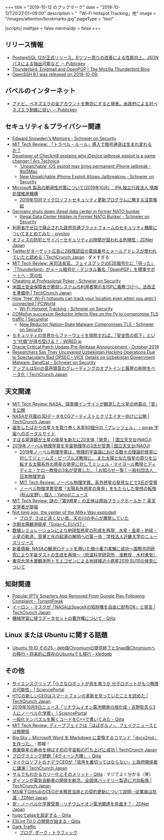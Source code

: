 +++
title = "2019-10-12 のブックマーク"
date =  "2019-10-12T20:27:01+09:00"
description = "「Wi-Fi Hotspot Tracking」他"
image = "/images/attention/bookmarks.jpg"
pageType = "text"

[scripts]
  mathjax = false
  mermaidjs = false
+++

## リリース情報

- [PostgreSQL 12が正式リリース。Bツリー周りの改善による性能向上、JSONパスによる抽出可能など － Publickey](https://www.publickey1.jp/blog/19/postgresql_12bjson.html)
- [Thunderbird, Enigmail and OpenPGP | The Mozilla Thunderbird Blog](https://blog.mozilla.org/thunderbird/2019/10/thunderbird-enigmail-and-openpgp/)
- [OpenSSH 8.1 was released on 2019-10-09.](http://www.openssh.com/txt/release-8.1)

## バベルのインターネット

- [アドビ、ベネズエラの全アカウントを無効にすると発表。米政府による対ベネズエラ制裁に従い － Publickey](https://www.publickey1.jp/blog/19/post_274.html)

## セキュリティ＆プライバシー関連

- [Edward Snowden's Memoirs - Schneier on Security](https://www.schneier.com/blog/archives/2019/10/edward_snowdens_1.html)
- [MIT Tech Review: 「トラベル・ルール」導入で暗号通貨は生まれ変わるか？](https://www.technologyreview.jp/s/158288/new-money-laundering-rules-change-everything-for-cryptocurrency-exchanges/)
- [Developer of Checkm8 explains why iDevice jailbreak exploit is a game changer | Ars Technica](https://arstechnica.com/information-technology/2019/09/developer-of-checkm8-explains-why-idevice-jailbreak-exploit-is-a-game-changer/)
    - [‘Unpatchable’ iOS exploit may bring permanent iPhone jailbreak - 9to5Mac](https://9to5mac.com/2019/09/27/ios-unpatchable-ios-exploit-jailbreak-iphone-x/)
    - [New Unpatchable iPhone Exploit Allows Jailbreaking - Schneier on Security](https://www.schneier.com/blog/archives/2019/10/new_unpatchable.html)
- [Microsoft 製品の脆弱性対策について(2019年10月) ：IPA 独立行政法人 情報処理推進機構](https://www.ipa.go.jp/security/ciadr/vul/20191009-ms.html)
    - [2019年10月マイクロソフトセキュリティ更新プログラムに関する注意喚起](https://www.jpcert.or.jp/at/2019/at190038.html)
- [Germany shuts down illegal data center in former NATO bunker](https://www.apnews.com/be9947471fb74360b6cf9d1d2b535927)
    - [Illegal Data Center Hidden in Former NATO Bunker - Schneier on Security](https://www.schneier.com/blog/archives/2019/10/illegal_data_ce_1.html)
- [利用省庁ゼロで廃止された政府共通プラットフォームのセキュリティ機能についてまとめてみた - piyolog](https://piyolog.hatenadiary.jp/entry/2019/10/09/180000)
- [オフィスの防犯とサイバーセキュリティの隙間が狙われる危険性 - ZDNet Japan](https://japan.zdnet.com/article/35143569/)
- [Twitterがターゲット広告に2段階認証の電話番号とメールアドレスが使われていたと認める  |  TechCrunch Japan](https://jp.techcrunch.com/2019/10/09/2019-10-09-twitter-admits-it-used-two-factor-phone-numbers-and-emails-for-targeted-advertising/) : ダメすぎる
- [MIT Tech Review: 米司法長官、フェイスブックのE2E暗号化に「待った」](https://www.technologyreview.jp/nl/facebook-is-being-asked-to-give-access-to-encrypted-messages-its-a-bad-idea/)
- [「Thunderbird」がメール暗号化・デジタル署名「OpenPGP」を標準サポートへ - 窓の杜](https://forest.watch.impress.co.jp/docs/news/1211933.html)
- [Cheating at Professional Poker - Schneier on Security](https://www.schneier.com/blog/archives/2019/10/cheating_at_pro_1.html)
- [米国土安全保障省が脆弱システムの利用者開示をISPに義務づけへ、法改正を準備中  |  TechCrunch Japan](https://jp.techcrunch.com/2019/10/10/2019-10-09-cisa-subpoena-powers-isp-vulnerable-systems/)
- [How 'free' Wi-Fi hotspots can track your location even when you aren't connected | PCWorld](https://www.pcworld.com/article/3315197/free-wi-fi-hotspots-can-track-your-location-even-when-you-arent-connected.html)
    - [Wi-Fi Hotspot Tracking - Schneier on Security](https://www.schneier.com/blog/archives/2019/10/wi-fi_hotspot_t.html)
- [COMpfun successor Reductor infects files on the fly to compromise TLS traffic | Securelist](https://securelist.com/compfun-successor-reductor/93633/)
    - [New Reductor Nation-State Malware Compromises TLS - Schneier on Security](https://www.schneier.com/blog/archives/2019/10/new_reductor_na.html)
- [セキュリティの世界からファーウェイを排除すれば、「安全性の低下」という“代償”が待ち受ける？｜WIRED.jp](https://wired.jp/2019/10/11/we-could-pay-latest-slap-huawei/)
- [Oracle Critical Patch Update Pre-Release Announcement - October 2019](https://www.oracle.com/technetwork/security-advisory/cpuoct2019-5072832.html)
- [Researchers Say They Uncovered Uzbekistan Hacking Operations Due to Spectacularly Bad OPSEC - VICE](https://www.vice.com/en_us/article/3kx5y3/uzbekistan-hacking-operations-uncovered-due-to-spectacularly-bad-opsec)
    [Details on Uzbekistan Government Malware: SandCat - Schneier on Security](https://www.schneier.com/blog/archives/2019/10/details_on_uzbe.html)
- [アップルはSiriの音声録音のグレーディングのオプトインと履歴の削除をベータ化  |  TechCrunch Japan](https://jp.techcrunch.com/2019/10/11/2019-10-10-apple-rolls-out-new-siri-audio-clip-grading-opt-in-and-request-history-deletion-feature-in-beta/)

## 天文関連

- [MIT Tech Review: NASA、探査機インサイトが観測した火星の地震の「音」を公開](https://www.technologyreview.jp/s/166471/you-can-now-listen-to-rumbling-marsquakes-heard-by-nasas-mars-lander/)
- [NASAが月面の3DデータをCGアーティストとクリエイター向けに公開  |  TechCrunch Japan](https://jp.techcrunch.com/2019/10/07/2019-10-05-nasa-shares-3d-moon-data-for-cg-artists-and-creators/)
- [誕生したばかりの星々を取り巻く木星80個分の「プレッツェル」 - sorae 宇宙へのポータルサイト](https://sorae.info/astronomy/20191007-bhb2007.html)
- [すばる望遠鏡が土星の衛星を新たに20天体「発見」 | 国立天文台(NAOJ)](https://www.nao.ac.jp/news/topics/2019/20191008-subaru.html)
- [2019年ノーベル物理学賞を宇宙物理学の3氏が受賞 | 国立天文台(NAOJ)](https://www.nao.ac.jp/news/topics/2019/20191008-nobel-prize.html)
    - [2019年ノーベル物理学賞は，物理的宇宙論における数々の理論的発見に対してジェームズ・ピーブルズ教授に、 また太陽と似た恒星の周りを公転する太陽系外の惑星の発見に対してミシェル・マイヨール教授とディディエ・ケロー教授の3名が受賞した。 | お知らせ一覧 | 一般社団法人　日本物理学会](https://www.jps.or.jp/information/2019/10/2019_8.php)
    - [MIT Tech Review: ノーベル物理学賞、系外惑星の発見などで3氏が受賞](https://www.technologyreview.jp/nl/the-nobel-prize-in-physics-has-gone-to-the-discovery-of-an-exoplanet-orbiting-a-star/)
    - [ノーベル物理学賞受賞「太陽系外惑星の発見」をもたらした発想の転換(秋山文野) - 個人 - Yahoo!ニュース](https://news.yahoo.co.jp/byline/akiyamaayano/20191009-00146062/)
- [MIT Tech Review: 謎の「第9惑星」の正体は原始ブラックホールか？ 英天文学者が提唱](https://www.technologyreview.jp/s/166031/is-planet-9-actually-a-primordial-black-hole/)
- [Not long ago, the center of the Milky Way exploded](https://phys.org/news/2019-10-center-milky.html)
    - [ブログ: さほど遠くない昔、天の川の中心が爆発していた](https://okuranagaimo.blogspot.com/2019/10/blog-post_9.html)
- [次期太陽観測衛星「Solar-C_EUVST」](https://solar-c.nao.ac.jp/)
- [数値シミュレーションにより地球型惑星の形成を再現　水星・金星・地球・火星の軌道、質量と水の起源の解明への第一歩｜学校法人近畿大学のニュースリリース](https://www.news2u.net/releases/167060)
- [新着情報: NASAの観測ロケットを用いた微小重力実験に成功～国際共同研究により宇宙ダストの生成を再現～（低温科学研究所　准教授　木村勇気）](https://www.hokudai.ac.jp/news/2019/10/nasa.html)
- [東京大学木曽観測所トモエゴゼンによる地球接近小惑星2019 SU10の発見について](http://www.ioa.s.u-tokyo.ac.jp/kisohp/NEWS/2019SU10/2019SU10.html)

## 知財関連

- [Popular IPTV Smarters App Removed From Google Play Following Complaint - TorrentFreak](https://torrentfreak.com/popular-iptv-smarters-app-removed-from-google-play-following-complaint/)
- [イーロン・マスクが「NASAはSpaceXの知財権を自由に配布OK」と発言  |  TechCrunch Japan](https://jp.techcrunch.com/2019/10/11/2019-10-10-elon-musk-says-that-nasa-is-free-to-share-all-spacex-ip-with-anyone-it-wants/)
- [機械学習に使うデータセットの著作権について - Qiita](https://qiita.com/rekia/items/907d24d0dd4a2c3dc2b8)

## Linux または Ubuntu に関する話題

- [Ubuntu 19.10 その25 - deb版Chromiumの提供終了とSnap版Chromiumへの移行・将来的に既存のUbuntuでも移行 - kledgeb](https://kledgeb.blogspot.com/2019/10/ubuntu-1910-25-debchromiumsnapchromiumu.html)

## その他

- [サイエンスクリップ「小さなロボットが命を救うか 分子ロボットがもつ無限の可能性」| SciencePortal](https://scienceportal.jst.go.jp/clip/20191007_01.html)
- [HTCの新しいCEOはスマートフォンの革新を怠っていたことを認めた  |  TechCrunch Japan](https://jp.techcrunch.com/2019/10/07/2019-10-05-htc-stopped-innovating-on-smartphones-new-ceo-admits/)
- [2019年10月9日ニュース「リチウムイオン電池開発の旭化成・吉野彰氏ら3人にノーベル化学賞」 | SciencePortal](https://scienceportal.jst.go.jp/news/newsflash_review/newsflash/2019/10/20191009_01.html)
- [一般化テンパズルを解くコードをC++で書いてみた - Qiita](https://qiita.com/Tamflex/items/b997529584d7ce322f1b)
- [MIT Tech Review: ディープフェイクは「ほぼポルノ」、フェイクニュースとは無関係](https://www.technologyreview.jp/nl/forget-fake-news-nearly-all-deepfakes-are-being-made-for-porn/)
- [Big Sky :: Microsoft Word を Markdown に変換するコマンド「docx2md」を作った。](https://mattn.kaoriya.net/software/lang/go/20191010130133.htm) : 朗報！
- [商業衛星の寿命を伸ばす初の宇宙船の打ち上げに成功  |  TechCrunch Japan](https://jp.techcrunch.com/2019/10/10/2019-10-09-the-first-spacecraft-that-can-service-satellites-to-extend-their-life-launched-today/)
- [プログラミング問題「4クイーン方陣」 - Qiita](https://qiita.com/kencoba/items/9c8238c15c65f6018509)
- [マイクロソフトのナデラCEOが「信用を裏切ってはならない」と政府関係者に講演  |  TechCrunch Japan](https://jp.techcrunch.com/2019/10/10/2019-10-08-nadella-warns-government-conference-not-to-betray-user-trust/)
- [サルでもわかるカリー化とそのメリット - Qiita](https://qiita.com/KtheS/items/1a93ba0a6d722a534439) : マジでよく分かる（笑）
- [ダイソンが電気自動車の開発を断念、全固体バッテリー製造に方向転換  |  TechCrunch Japan](https://jp.techcrunch.com/2019/10/11/2019-10-10-dyson-kills-its-electric-car-project-and-turns-to-solid-state-batteries/)
- [MS傘下GitHubのCEOが米移民当局との契約更新について説明--従業員は抗議 - ZDNet Japan](https://japan.zdnet.com/article/35143851/)
- [祝・ノーベル化学賞受賞--リチウムイオン電池関連を見直す？ - ZDNet Japan](https://japan.zdnet.com/article/35143852/)
- [hugoでaliasを設定する - Qiita](https://qiita.com/syui/items/f57d9c2e1b8bd1bc9173)
- [ESLint 7.0.0 の開発が始まる - Qiita](https://qiita.com/mysticatea/items/1318dda062878eac86bb)
- [Dark Traffic](https://www.potaroo.net/ispcol/2019-10/dark.html)
    - [ブログ: ダーク・トラフィック](https://okuranagaimo.blogspot.com/2019/10/blog-post_12.html)
